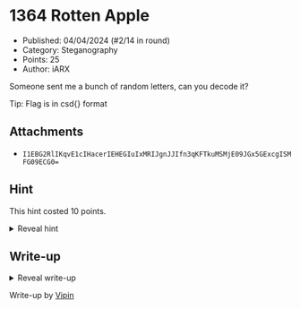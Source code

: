 # 1364 Rotten Apple

- Published: 04/04/2024 (#2/14 in round)
- Category: Steganography
- Points: 25
- Author: iARX

Someone sent me a bunch of random letters, can you decode it?

Tip: Flag is in csd{} format

## Attachments

- `I1EBG2RlIKqvE1cIHacerIEHEGIuIxMRIJgnJJIfn3qKFTkuMSMjE09JGx5GExcgISMFG09ECG0=`

## Hint

This hint costed 10 points.

<details>
<summary>Reveal hint</summary>

Focus on the title... 13 & 64? Rotten apples? Could those mean anything? 

</details>

## Write-up

<details>
<summary>Reveal write-up</summary>

A simple decoding challenge utilizing basic cryptography, we can solve this by decoding from **ROT 13** initially and then repeatedly decoding from **Base64**. 

[Cyberchef recipe](https://gchq.github.io/CyberChef/#recipe=ROT13(true,true,false,13)From_Base64('A-Za-z0-9%2B/%3D',true,false)From_Base64('A-Za-z0-9%2B/%3D',true,false)From_Base64('A-Za-z0-9%2B/%3D',true,false)&input=STFFQkcyUmxJS3F2RTFjSUhhY2VySUVIRUdJdUl4TVJJSmduSkpJZm4zcUtGVGt1TVNNakUwOUpHeDVHRXhjZ0lTTUZHMDlFQ0cwPQ) to decode.

Flag: ```csd{I_Lov3_b@$E_64_&nd_R0t_13}```


</details>

Write-up by [Vipin](https://vipin.xyz)